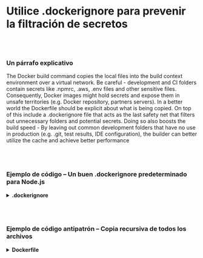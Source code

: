 # Utilice .dockerignore para prevenir la filtración de secretos

<br/><br/>

### Un párrafo explicativo

The Docker build command copies the local files into the build context environment over a virtual network. Be careful - development and CI folders contain secrets like .npmrc, .aws, .env files and other sensitive files. Consequently, Docker images might hold secrets and expose them in unsafe territories (e.g. Docker repository, partners servers). In a better world the Dockerfile should be explicit about what is being copied. On top of this include a .dockerignore file that acts as the last safety net that filters out unnecessary folders and potential secrets. Doing so also boosts the build speed - By leaving out common development folders that have no use in production (e.g. .git, test results, IDE configuration), the builder can better utilize the cache and achieve better performance

<br/><br/>

### Ejemplo de código – Un buen .dockerignore predeterminado para Node.js

<details>
<summary><strong>.dockerignore</strong></summary>

```
**/node_modules/
**/.git
**/README.md
**/LICENSE
**/.vscode
**/npm-debug.log
**/coverage
**/.env
**/.editorconfig
**/.aws
**/dist
```

</details>

<br/><br/>

### Ejemplo de código antipatrón – Copia recursiva de todos los archivos

<details>
<summary><strong>Dockerfile</strong></summary>

```dockerfile
FROM node:12-slim AS build

WORKDIR /usr/src/app
# La siguiente línea copia todo
COPY . .

# El resto viene aquí

```

</details>
